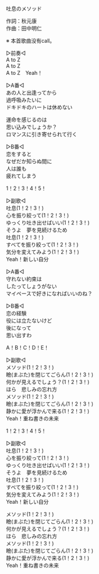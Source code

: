 吐息のメソッド  
  
作詞：秋元康  
作曲：田中明仁  
  
※ 本首歌曲没有call。   
  
▷前奏◁  
A to Z  
A to Z  
A to Z　Yeah！  
  
▷A番◁  
あの人と出逢ってから  
過呼吸みたいに  
ドキドキのハートは休めない  
  
運命を感じるのは  
思い込みでしょうか？   
ロマンスに引き寄せられて行く  
  
▷B番◁  
恋をすると  
なぜだか知らぬ間に  
人は誰も  
疲れてしまう  
  
1！2！3！4！5！  
  
▷副歌◁  
吐息(1！2！3！)  
心を振り絞って(1！2！3！)  
ゆっくり吐き出せばいい(1！2！3！)  
そうよ　夢を見続けるため  
吐息(1！2！3！)  
すべてを振り絞って(1！2！3！)  
気分を変えてみよう(1！2！3！)  
Yeah！新しい自分  
  
▷A番◁  
守れない約束は  
したってしょうがない   
マイペースで好きになればいいのね？   
  
▷B番◁  
恋の経験  
役には立たないけど  
後になって  
思い出すわ  
  
A！B！C！D！E！  
  
▷副歌◁  
メソッド(1！2！3！)  
瞼(まぶた)を閉じてごらん(1！2！3！)  
何かが見えるでしょう？(1！2！3！)  
ほら　悲しみの忘れ方  
メソッド(1！2！3！)  
瞼(まぶた)を閉じてごらん(1！2！3！)  
静かに愛が浮かんで来る(1！2！3！)  
Yeah！重ね書きの未来  
  
1！2！3！4！5！  
  
▷副歌◁  
吐息(1！2！3！)  
心を振り絞って(1！2！3！)  
ゆっくり吐き出せばいい(1！2！3！)  
そうよ　夢を見続けるため  
吐息(1！2！3！)  
すべてを振り絞って(1！2！3！)  
気分を変えてみよう(1！2！3！)  
Yeah！新しい自分  
  
メソッド(1！2！3！)  
瞼(まぶた)を閉じてごらん(1！2！3！)  
何かが見えるでしょう？(1！2！3！)  
ほら　悲しみの忘れ方  
メソッド(1！2！3！)  
瞼(まぶた)を閉じてごらん(1！2！3！)  
静かに愛が浮かんで来る(1！2！3！)  
Yeah！重ね書きの未来  
